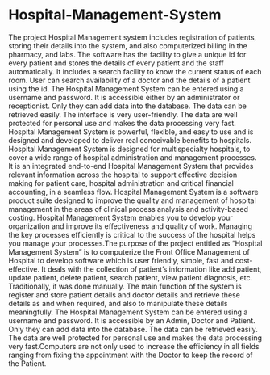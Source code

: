 # Hospital-Management-System
The project Hospital Management system includes registration of patients, storing their details into the system, and also computerized billing in the pharmacy, and labs. The software has the facility to give a unique id for every patient and stores the details of every patient and the staff automatically. It includes a search facility to know the current status of each room. User can search availability of a doctor and the details of a patient using the id. The Hospital Management System can be entered using a username and password. It is accessible either by an administrator or receptionist. Only they can add data into the database. The data can be retrieved easily. The interface is very user-friendly. The data are well protected for personal use and makes the data processing very fast. Hospital Management System is powerful, flexible, and easy to use and is designed and developed to deliver real conceivable benefits to hospitals. Hospital Management System is designed for multispecialty hospitals, to cover a wide range of hospital administration and management processes. It is an integrated end-to-end Hospital Management System that provides relevant information across the hospital to support effective decision making for patient care, hospital administration and critical financial accounting, in a seamless flow. Hospital Management System is a software product suite designed to improve the quality and management of hospital management in the areas of clinical process analysis and activity-based costing. Hospital Management System enables you to develop your organization and improve its effectiveness and quality of work. Managing the key processes efficiently is critical to the success of the hospital helps you manage your processes.The purpose of the project entitled as “Hospital Management System” is to computerize the Front Office Management of Hospital to develop software which is user friendly, simple, fast and cost-effective. It deals with the collection of patient’s information like add patient, update patient, delete patient, search patient, view patient diagnosis, etc. Traditionally, it was done manually. The main function of the system is register and store patient details and doctor details and retrieve these details as and when required, and also to manipulate these details meaningfully. The Hospital Management System can be entered using a username and password. It is accessible by an Admin, Doctor and Patient. Only they can add data into the database. The data can be retrieved easily. The data are well protected for personal use and makes the data processing very fast.Computers are not only used to increase the efficiency in all fields ranging from fixing the appointment with the Doctor to keep the record of the Patient.

